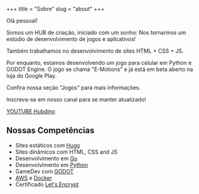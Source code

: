 +++
title = "Sobre"
slug = "about"
+++

Olá pessoal!

Somos um HUB de criação, iniciado com um sonho: Nos tornarmos um estúdio de desenvolvimento de jogos e aplicativos!

Também trabalhamos no desenvolvimento de sites HTML + CSS + JS.

Por enquanto, estamos desenvolvendo um jogo para celular em Python e GODOT Engine. O jogo se chama "E-Motions" e já está em beta aberto na loja do Google Play.

Confira nossa seção "Jogos" para mais informações.

Inscreva-se em nosso canal para se manter atualizado!

[YOUTUBE Hubdino](https://www.youtube.com/channel/UCLFVeJNoZgIbIShtiPIE4xw)

## Nossas Competências

* Sites estáticos com [Hugo](http://gohugo.io/) 
* Sites dinâmicos com HTML, CSS and JS
* Desenvolvimento em [Go](http://golang.org/)
* Desenvolvimento em [Python](https://www.python.org/)
* GameDev com [GODOT](https://godotengine.org/)
* [AWS](https://aws.amazon.com) e [Docker](https://www.docker.com)
* Certificado [Let's Encrypt](https://letsencrypt.org)

